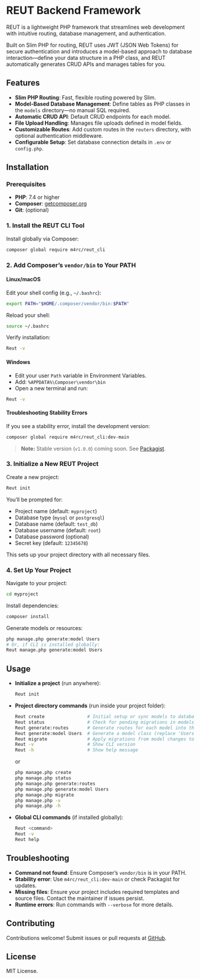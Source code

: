 # REUT Backend Framework
REUT is a lightweight PHP framework that streamlines web development with intuitive routing, database management, and authentication.

Built on Slim PHP for routing, REUT uses JWT (JSON Web Tokens) for secure authentication and introduces a model-based approach to database interaction—define your data structure in a PHP class, and REUT automatically generates CRUD APIs and manages tables for you.

## Features

- **Slim PHP Routing**: Fast, flexible routing powered by Slim.
- **Model-Based Database Management**: Define tables as PHP classes in the `models` directory—no manual SQL required.
- **Automatic CRUD API**: Default CRUD endpoints for each model.
- **File Upload Handling**: Manages file uploads defined in model fields.
- **Customizable Routes**: Add custom routes in the `routers` directory, with optional authentication middleware.
- **Configurable Setup**: Set database connection details in `.env` or `config.php`.

## Installation

### Prerequisites

- **PHP**: 7.4 or higher
- **Composer**: [getcomposer.org](https://getcomposer.org)
- **Git**: (optional)

### 1. Install the REUT CLI Tool

Install globally via Composer:

```bash
composer global require m4rc/reut_cli
```

### 2. Add Composer’s `vendor/bin` to Your PATH

#### Linux/macOS

Edit your shell config (e.g., `~/.bashrc`):

```bash
export PATH="$HOME/.composer/vendor/bin:$PATH"
```

Reload your shell:

```bash
source ~/.bashrc
```

Verify installation:

```bash
Reut -v
```

#### Windows

- Edit your user `Path` variable in Environment Variables.
- Add: `%APPDATA%\Composer\vendor\bin`
- Open a new terminal and run:

```cmd
Reut -v
```

#### Troubleshooting Stability Errors

If you see a stability error, install the development version:

```bash
composer global require m4rc/reut_cli:dev-main
```

> **Note:** Stable version (`v1.0.0`) coming soon. See [Packagist](https://packagist.org/packages/m4rc/reut_cli).

### 3. Initialize a New REUT Project

Create a new project:

```bash
Reut init
```

You’ll be prompted for:

- Project name (default: `myproject`)
- Database type (`mysql` or `postgresql`)
- Database name (default: `test_db`)
- Database username (default: `root`)
- Database password (optional)
- Secret key (default: `12345678`)

This sets up your project directory with all necessary files.

### 4. Set Up Your Project

Navigate to your project:

```bash
cd myproject
```

Install dependencies:

```bash
composer install
```

Generate models or resources:

```bash
php manage.php generate:model Users
# Or, if CLI is installed globally:
Reut manage.php generate:model Users
```
## Usage

- **Initialize a project** (run anywhere):  
    ```bash
    Reut init
    ```

- **Project directory commands** (run inside your project folder):  
    ```bash
    Reut create                # Initial setup or sync models to database tables
    Reut status                # Check for pending migrations in models
    Reut generate:routes       # Generate routes for each model into the route/ folder
    Reut generate:model Users  # Generate a model class (replace 'Users' with your model name)
    Reut migrate               # Apply migrations from model changes to the database
    Reut -v                    # Show CLI version
    Reut -h                    # Show help message
    ```
    or
    ```bash
    php manage.php create
    php manage.php status
    php manage.php generate:routes
    php manage.php generate:model Users
    php manage.php migrate
    php manage.php -v
    php manage.php -h
    ```

- **Global CLI commands** (if installed globally):  
    ```bash
    Reut <command>
    Reut -v
    Reut help
    ```

## Troubleshooting

- **Command not found**: Ensure Composer’s `vendor/bin` is in your PATH.
- **Stability error**: Use `m4rc/reut_cli:dev-main` or check Packagist for updates.
- **Missing files**: Ensure your project includes required templates and source files. Contact the maintainer if issues persist.
- **Runtime errors**: Run commands with `--verbose` for more details.

## Contributing

Contributions welcome! Submit issues or pull requests at [GitHub](https://github.com/m4rcTr3y/Reut-Cli).

## License

MIT License.
